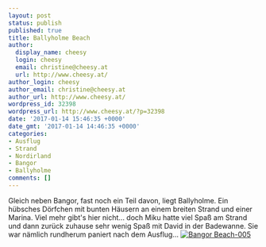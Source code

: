 ```yaml
---
layout: post
status: publish
published: true
title: Ballyholme Beach
author:
  display_name: cheesy
  login: cheesy
  email: christine@cheesy.at
  url: http://www.cheesy.at/
author_login: cheesy
author_email: christine@cheesy.at
author_url: http://www.cheesy.at/
wordpress_id: 32398
wordpress_url: http://www.cheesy.at/?p=32398
date: '2017-01-14 15:46:35 +0000'
date_gmt: '2017-01-14 14:46:35 +0000'
categories:
- Ausflug
- Strand
- Nordirland
- Bangor
- Ballyholme
comments: []
---
```

Gleich neben Bangor, fast noch ein Teil davon, liegt Ballyholme. Ein hübsches Dörfchen mit bunten Häusern an einem breiten Strand und einer Marina. Viel mehr gibt's hier nicht... doch Miku hatte viel Spaß am Strand und dann zurück zuhause sehr wenig Spaß mit David in der Badewanne. Sie war nämlich rundherum paniert nach dem Ausflug...
[![Bangor Beach-005](http://www.cheesy.at/wp-content/uploads/Bangor-Beach-005.jpg)](http://www.cheesy.at/fotos/ausfluege/strand-in-ballyholme/)
